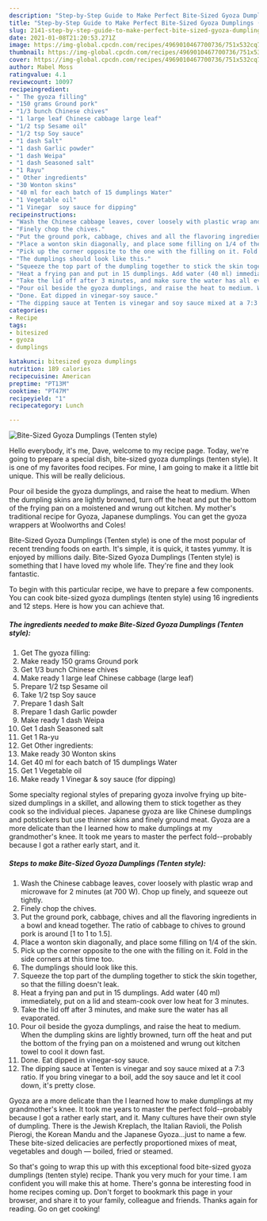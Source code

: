 ```yaml
---
description: "Step-by-Step Guide to Make Perfect Bite-Sized Gyoza Dumplings (Tenten style)"
title: "Step-by-Step Guide to Make Perfect Bite-Sized Gyoza Dumplings (Tenten style)"
slug: 2141-step-by-step-guide-to-make-perfect-bite-sized-gyoza-dumplings-tenten-style
date: 2021-01-08T21:20:53.271Z
image: https://img-global.cpcdn.com/recipes/4969010467700736/751x532cq70/bite-sized-gyoza-dumplings-tenten-style-recipe-main-photo.jpg
thumbnail: https://img-global.cpcdn.com/recipes/4969010467700736/751x532cq70/bite-sized-gyoza-dumplings-tenten-style-recipe-main-photo.jpg
cover: https://img-global.cpcdn.com/recipes/4969010467700736/751x532cq70/bite-sized-gyoza-dumplings-tenten-style-recipe-main-photo.jpg
author: Mabel Moss
ratingvalue: 4.1
reviewcount: 10097
recipeingredient:
- " The gyoza filling"
- "150 grams Ground pork"
- "1/3 bunch Chinese chives"
- "1 large leaf Chinese cabbage large leaf"
- "1/2 tsp Sesame oil"
- "1/2 tsp Soy sauce"
- "1 dash Salt"
- "1 dash Garlic powder"
- "1 dash Weipa"
- "1 dash Seasoned salt"
- "1 Rayu"
- " Other ingredients"
- "30 Wonton skins"
- "40 ml for each batch of 15 dumplings Water"
- "1 Vegetable oil"
- "1 Vinegar  soy sauce for dipping"
recipeinstructions:
- "Wash the Chinese cabbage leaves, cover loosely with plastic wrap and microwave for 2 minutes (at 700 W). Chop up finely, and squeeze out tightly."
- "Finely chop the chives."
- "Put the ground pork, cabbage, chives and all the flavoring ingredients in a bowl and knead together. The ratio of cabbage to chives to ground pork is around [1 to 1 to 1.5]."
- "Place a wonton skin diagonally, and place some filling on 1/4 of the skin."
- "Pick up the corner opposite to the one with the filling on it. Fold in the side corners at this time too."
- "The dumplings should look like this."
- "Squeeze the top part of the dumpling together to stick the skin together, so that the filling doesn&#39;t leak."
- "Heat a frying pan and put in 15 dumplings. Add water (40 ml) immediately, put on a lid and steam-cook over low heat for 3 minutes."
- "Take the lid off after 3 minutes, and make sure the water has all evaporated."
- "Pour oil beside the gyoza dumplings, and raise the heat to medium. When the dumpling skins are lightly browned, turn off the heat and put the bottom of the frying pan on a moistened and wrung out kitchen towel to cool it down fast."
- "Done. Eat dipped in vinegar-soy sauce."
- "The dipping sauce at Tenten is vinegar and soy sauce mixed at a 7:3 ratio. If you bring vinegar to a boil, add the soy sauce and let it cool down, it&#39;s pretty close."
categories:
- Recipe
tags:
- bitesized
- gyoza
- dumplings

katakunci: bitesized gyoza dumplings 
nutrition: 189 calories
recipecuisine: American
preptime: "PT13M"
cooktime: "PT47M"
recipeyield: "1"
recipecategory: Lunch

---
```



![Bite-Sized Gyoza Dumplings (Tenten style)](https://img-global.cpcdn.com/recipes/4969010467700736/751x532cq70/bite-sized-gyoza-dumplings-tenten-style-recipe-main-photo.jpg)

Hello everybody, it's me, Dave, welcome to my recipe page. Today, we're going to prepare a special dish, bite-sized gyoza dumplings (tenten style). It is one of my favorites food recipes. For mine, I am going to make it a little bit unique. This will be really delicious.

Pour oil beside the gyoza dumplings, and raise the heat to medium. When the dumpling skins are lightly browned, turn off the heat and put the bottom of the frying pan on a moistened and wrung out kitchen. My mother&#39;s traditional recipe for Gyoza, Japanese dumplings. You can get the gyoza wrappers at Woolworths and Coles!

Bite-Sized Gyoza Dumplings (Tenten style) is one of the most popular of recent trending foods on earth. It's simple, it is quick, it tastes yummy. It is enjoyed by millions daily. Bite-Sized Gyoza Dumplings (Tenten style) is something that I have loved my whole life. They're fine and they look fantastic.


To begin with this particular recipe, we have to prepare a few components. You can cook bite-sized gyoza dumplings (tenten style) using 16 ingredients and 12 steps. Here is how you can achieve that.

<!--inarticleads1-->

##### The ingredients needed to make Bite-Sized Gyoza Dumplings (Tenten style):

1. Get  The gyoza filling:
1. Make ready 150 grams Ground pork
1. Get 1/3 bunch Chinese chives
1. Make ready 1 large leaf Chinese cabbage (large leaf)
1. Prepare 1/2 tsp Sesame oil
1. Take 1/2 tsp Soy sauce
1. Prepare 1 dash Salt
1. Prepare 1 dash Garlic powder
1. Make ready 1 dash Weipa
1. Get 1 dash Seasoned salt
1. Get 1 Ra-yu
1. Get  Other ingredients:
1. Make ready 30 Wonton skins
1. Get 40 ml for each batch of 15 dumplings Water
1. Get 1 Vegetable oil
1. Make ready 1 Vinegar &amp; soy sauce (for dipping)


Some specialty regional styles of preparing gyoza involve frying up bite-sized dumplings in a skillet, and allowing them to stick together as they cook so the individual pieces. Japanese gyoza are like Chinese dumplings and potstickers but use thinner skins and finely ground meat. Gyoza are a more delicate than the I learned how to make dumplings at my grandmother&#39;s knee. It took me years to master the perfect fold--probably because I got a rather early start, and it. 

<!--inarticleads2-->

##### Steps to make Bite-Sized Gyoza Dumplings (Tenten style):

1. Wash the Chinese cabbage leaves, cover loosely with plastic wrap and microwave for 2 minutes (at 700 W). Chop up finely, and squeeze out tightly.
1. Finely chop the chives.
1. Put the ground pork, cabbage, chives and all the flavoring ingredients in a bowl and knead together. The ratio of cabbage to chives to ground pork is around [1 to 1 to 1.5].
1. Place a wonton skin diagonally, and place some filling on 1/4 of the skin.
1. Pick up the corner opposite to the one with the filling on it. Fold in the side corners at this time too.
1. The dumplings should look like this.
1. Squeeze the top part of the dumpling together to stick the skin together, so that the filling doesn&#39;t leak.
1. Heat a frying pan and put in 15 dumplings. Add water (40 ml) immediately, put on a lid and steam-cook over low heat for 3 minutes.
1. Take the lid off after 3 minutes, and make sure the water has all evaporated.
1. Pour oil beside the gyoza dumplings, and raise the heat to medium. When the dumpling skins are lightly browned, turn off the heat and put the bottom of the frying pan on a moistened and wrung out kitchen towel to cool it down fast.
1. Done. Eat dipped in vinegar-soy sauce.
1. The dipping sauce at Tenten is vinegar and soy sauce mixed at a 7:3 ratio. If you bring vinegar to a boil, add the soy sauce and let it cool down, it&#39;s pretty close.


Gyoza are a more delicate than the I learned how to make dumplings at my grandmother&#39;s knee. It took me years to master the perfect fold--probably because I got a rather early start, and it. Many cultures have their own style of dumpling. There is the Jewish Kreplach, the Italian Ravioli, the Polish Pierogi, the Korean Mandu and the Japanese Gyoza…just to name a few. These bite-sized delicacies are perfectly proportioned mixes of meat, vegetables and dough — boiled, fried or steamed. 

So that's going to wrap this up with this exceptional food bite-sized gyoza dumplings (tenten style) recipe. Thank you very much for your time. I am confident you will make this at home. There's gonna be interesting food in home recipes coming up. Don't forget to bookmark this page in your browser, and share it to your family, colleague and friends. Thanks again for reading. Go on get cooking!
